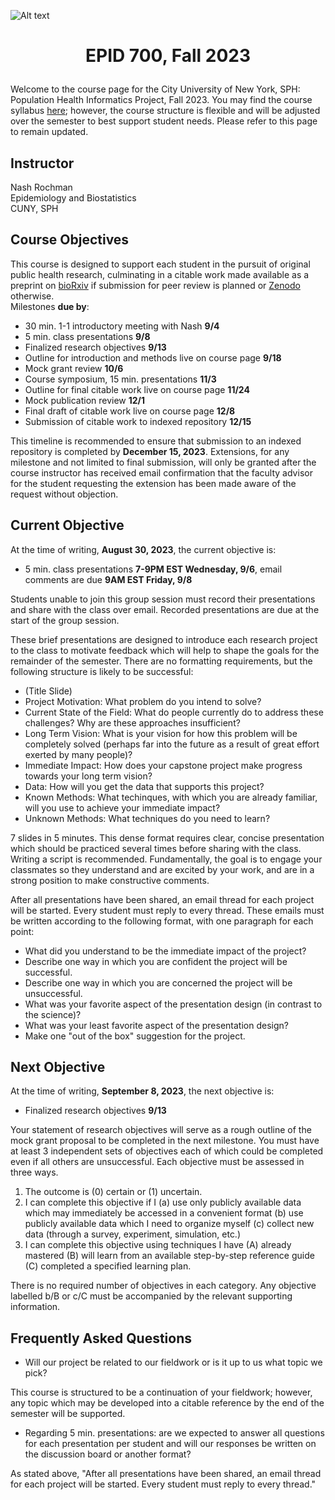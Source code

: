 ![Alt text](https://github.com/evoheal/EPID-700-Fall-2023/blob/main/CUNYbannerImage.png)
# <p align="center">EPID 700, Fall 2023</p>

Welcome to the course page for the City University of New York, SPH: Population Health Informatics Project, Fall 2023. You may find the course syllabus [here](https://github.com/evoheal/EPID-700-Fall-2023/blob/main/EPID%20700%20Syllabus%20Fall%202023.pdf); however, the course structure is flexible and will be adjusted over the semester to best support student needs. Please refer to this page to remain updated.

## Instructor
Nash Rochman<br/>
Epidemiology and Biostatistics<br/>
CUNY, SPH

## Course Objectives

This course is designed to support each student in the pursuit of original public health research, culminating in a citable work made available as a preprint on [bioRxiv](https://www.biorxiv.org/) if submission for peer review is planned or [Zenodo](https://zenodo.org/) otherwise.<br/>
Milestones **due by**:

* 30 min. 1-1 introductory meeting with Nash **9/4**
* 5 min. class presentations **9/8**
* Finalized research objectives **9/13**
* Outline for introduction and methods live on course page **9/18**
* Mock grant review **10/6**
* Course symposium, 15 min. presentations **11/3**
* Outline for final citable work live on course page **11/24**
* Mock publication review **12/1**
* Final draft of citable work live on course page **12/8**
* Submission of citable work to indexed repository **12/15**

This timeline is recommended to ensure that submission to an indexed repository is completed by **December 15, 2023**. Extensions, for any milestone and not limited to final submission, will only be granted after the course instructor has received email confirmation that the faculty advisor for the student requesting the extension has been made aware of the request without objection.

## Current Objective
At the time of writing, **August 30, 2023**, the current objective is:
* 5 min. class presentations **7-9PM EST Wednesday, 9/6**, email comments are due **9AM EST Friday, 9/8**

Students unable to join this group session must record their presentations and share with the class over email. Recorded presentations are due at the start of the group session.<br/>

These brief presentations are designed to introduce each research project to the class to motivate feedback which will help to shape the goals for the remainder of the semester. There are no formatting requirements, but the following structure is likely to be successful:

* (Title Slide)
* Project Motivation: What problem do you intend to solve?
* Current State of the Field: What do people currently do to address these challenges? Why are these approaches insufficient?
* Long Term Vision: What is your vision for how this problem will be completely solved (perhaps far into the future as a result of great effort exerted by many people)?
* Immediate Impact: How does your capstone project make progress towards your long term vision?
* Data: How will you get the data that supports this project?
* Known Methods: What techinques, with which you are already familiar, will you use to achieve your immediate impact?
* Unknown Methods: What techniques do you need to learn?

7 slides in 5 minutes. This dense format requires clear, concise presentation which should be practiced several times before sharing with the class. Writing a script is recommended. Fundamentally, the goal is to engage your classmates so they understand and are excited by your work, and are in a strong position to make constructive comments.<br/>

After all presentations have been shared, an email thread for each project will be started. Every student must reply to every thread. These emails must be written according to the following format, with one paragraph for each point:

* What did you understand to be the immediate impact of the project?
* Describe one way in which you are confident the project will be successful.
* Describe one way in which you are concerned the project will be unsuccessful.
* What was your favorite aspect of the presentation design (in contrast to the science)?
* What was your least favorite aspect of the presentation design?
* Make one "out of the box" suggestion for the project.


## Next Objective
At the time of writing, **September 8, 2023**, the next objective is:
* Finalized research objectives **9/13**

Your statement of research objectives will serve as a rough outline of the mock grant proposal to be completed in the next milestone. You must have at least 3 independent sets of objectives each of which could be completed even if all others are unsuccessful. Each objective must be assessed in three ways.

1) The outcome is (0) certain or (1) uncertain.
2) I can complete this objective if I (a) use only publicly available data which may immediately be accessed in a convenient format (b) use publicly available data which I need to organize myself (c) collect new data (through a survey, experiment, simulation, etc.)
3) I can complete this objective using techniques I have (A) already mastered (B) will learn from an available step-by-step reference guide (C) completed a specified learning plan.<br/>

There is no required number of objectives in each category. Any objective labelled b/B or c/C must be accompanied by the relevant supporting information.

## Frequently Asked Questions
* Will our project be related to our fieldwork or is it up to us what topic we pick?

This course is structured to be a continuation of your fieldwork; however, any topic which may be developed into a citable reference by the end of the semester will be supported.

* Regarding 5 min. presentations: are we expected to answer all questions for each presentation per student and will our responses be written on the discussion board or another format?

As stated above, "After all presentations have been shared, an email thread for each project will be started. Every student must reply to every thread."
